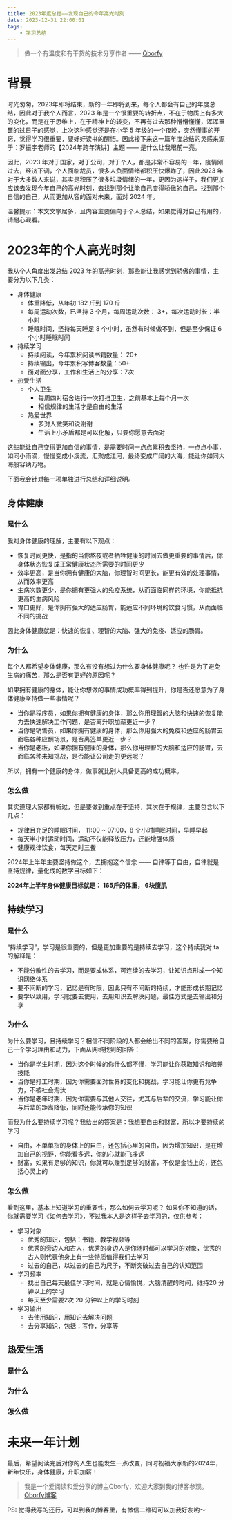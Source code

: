 ```yaml
---
title: 2023年度总结——发现自己的今年高光时刻
date: 2023-12-31 22:00:01
tags:
    - 学习总结
---
```


> 做一个有温度和有干货的技术分享作者 —— [Qborfy](https://qborfy.com)

# 背景
时光匆匆，2023年即将结束，新的一年即将到来，每个人都会有自己的年度总结，因此对于我个人而言，2023 年是一个很重要的转折点，不在于物质上有多大的变化，而是在于思维上，在于精神上的转变，不再有过去那种懵懵懂懂，浑浑噩噩的过日子的感觉，上次这种感觉还是在小学 5 年级的一个夜晚，突然懂事的开窍，觉得学习很重要，要好好读书的醒悟。因此接下来这一篇年度总结的灵感来源于：罗振宇老师的【2024年跨年演讲】主题 ——  是什么让我眼前一亮。

因此，2023 年对于国家，对于公司，对于个人，都是非常不容易的一年，疫情刚过去，经济下调，个人面临裁员，很多人负面情绪都积压快爆炸了，因此2023 年对于大多数人来说，其实是积压了很多垃圾情绪的一年，更因为这样子，我们更加应该去发现今年自己的高光时刻，去找到那个让能自己变得骄傲的自己，找到那个自信的自己，从而更加从容的面对未来，面对 2024 年。

温馨提示：本文文字居多，且内容主要偏向于个人总结，如果觉得对自己有用的，请耐心观看。

<!-- more -->

# 2023年的个人高光时刻

我从个人角度出发总结 2023 年的高光时刻，那些能让我感觉到骄傲的事情，主要分为以下几类：

- 身体健康
  - 体重降低，从年初 182 斤到 170 斤
  - 每周运动次数，已坚持 3 个月，每周运动次数： 3+，每次运动时长：半小时
  - 睡眠时间，坚持每天睡足 8 个小时，虽然有时候做不到，但是至少保证 6 个小时睡眠时间
- 持续学习
  - 持续阅读，今年累积阅读书籍数量： 20+
  - 持续输出，今年累积写博客数量：50+
  - 面对面分享，工作和生活上的分享：7次
- 热爱生活
  - 个人卫生
    - 每周四对宿舍进行一次打扫卫生，之前基本上每个月一次
    - 相信规律的生活才是自由的生活
  - 热爱世界
    - 多对人微笑和说谢谢
    - 生活上小矛盾都是可以化解，只要你愿意去面对

这些能让自己变得更加自信的事情，是需要时间一点点累积去坚持，一点点小事，如同小雨滴，慢慢变成小溪流，汇聚成江河，最终变成广阔的大海，能让你如同大海般容纳万物。

下面我会针对每一项单独进行总结和详细说明。

## 身体健康

### 是什么
我对身体健康的理解，主要有以下观点：

- 恢复时间更快，是指的当你熬夜或者牺牲健康的时间去做更重要的事情后，你身体状态恢复成正常健康状态所需要的时间更少
- 效率更高，是当你拥有健康的大脑，你理智时间更长，能更有效的处理事情，从而效率更高
- 生病次数更少，是你拥有更强大的免疫系统，从而面临同样的环境，你能抵抗更高的生病风险
- 胃口更好，是你拥有强大的适应肠胃，能适应不同环境的饮食习惯，从而面临不同的挑战

因此身体健康就是：快速的恢复、理智的大脑、强大的免疫、适应的肠胃。

### 为什么
每个人都希望身体健康，那么有没有想过为什么要身体健康呢？ 也许是为了避免生病的痛苦，那么是否有更好的原因呢？

如果拥有健康的身体，能让你想做的事情成功概率得到提升，你是否还愿意为了身体健康坚持做一些事情呢？

- 当你是程序员，如果你拥有健康的身体，那么你用理智的大脑和快速的恢复能力去快速解决工作问题，是否离升职加薪更近一步？
- 当你是销售员，如果你拥有健康的身体，那么你用强大的免疫和适应的肠胃去面临各种应酬场景，是否离签单更近一步？
- 当你是老板，如果你拥有健康的身体，那么你用理智的大脑和适应的肠胃，去面临各种未知挑战，是否能让公司走的更远呢？

所以，拥有一个健康的身体，做事就比别人具备更高的成功概率。

### 怎么做

其实道理大家都有听过，但是要做到重点在于坚持，其次在于规律，主要包含以下几点：

- 规律且充足的睡眠时间， 11:00 ~ 07:00，8 个小时睡眠时间，早睡早起
- 每天半小时运动时间，运动不仅能释放压力，还能增强体质
- 健康规律饮食，每天定时三餐
  
2024年上半年主要坚持做这个，去拥抱这个信念 —— 自律等于自由，自律就是坚持规律，量化成的数字目标如下：

**2024年上半年身体健康目标就是： 165斤的体重， 6块腹肌**

## 持续学习

### 是什么

“持续学习”，学习是很重要的，但是更加重要的是持续去学习，这个持续我对 ta 的解释是：

- 不能分散性的去学习，而是要成体系，可连续的去学习，让知识点形成一个知识网络体系
- 要不间断的学习，记忆是有时限，因此只有不间断的持续，才能形成长期记忆
- 要学以致用，学习就要去使用，去用知识去解决问题，最佳方式是去输出和分享

### 为什么

为什么要学习，且持续学习？相信不同阶段的人都会给出不同的答案，你需要给自己一个学习理由和动力，下面从网络找到的回答：

- 当你是学生时期，因为这个时候的你什么都不懂，学习能让你获取知识和培养技能
- 当你是打工时期，因为你需要面对世界的变化和挑战，学习能让你更有竞争力，不被社会淘汰
- 当你是老年时期，因为你需要与其他人交往，尤其与后辈的交流，学习能让你与后辈的距离降低，同时还能传承你的知识

而我为什么要持续学习呢？我给出的答案是：我想要自由和财富，所以才要持续的学习

- 自由，不单单指的身体上的自由，还包括心里的自由，因为增加知识，是在增加自己的视野，你能看多远，你的心就能飞多远
- 财富，如果有足够的知识，你就可以赚到足够的财富，不仅是金钱上的，还包括心灵上的

### 怎么做

看到这里，基本上知道学习的重要性，那么如何去学习呢？ 如果你不知道的话， 你就需要学习《如何去学习》，不过我本人是这样子去学习的，仅供参考：

- 学习对象
  - 优秀的知识，包括：书籍、教学视频等
  - 优秀的旁边人和古人，优秀的身边人是你随时都可以学习的对象，优秀的古人则代表他身上有一些特质值得我们去学习
  - 过去的自己，以过去的自己为尺子，不断突破过去自己的认知范围
- 学习频率
  - 找出自己每天最佳学习时间，就是心情愉悦，大脑清醒的时间，维持20 分钟以上的学习
  - 每天至少需要2次  20 分钟以上的学习时刻
- 学习输出
  - 去使用知识，用知识去解决问题
  - 去分享知识，包括：写作，分享等

## 热爱生活

### 是什么

### 为什么

### 怎么做

# 未来一年计划



最后，希望阅读完后对你的人生也能发生一点改变，同时祝福大家新的2024年，新年快乐，身体健康，升职加薪！

> 我是一个爱阅读和爱分享的博主Qborfy，欢迎大家到我的博客参观。[Qborfy博客](https://qborfy.com)



PS: 觉得我写的还行，可以到我的博客里，有微信二维码可以加我好友哟～



